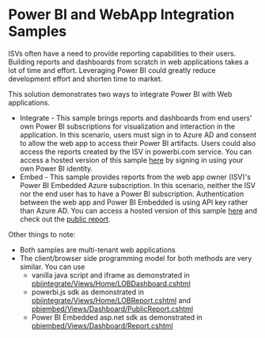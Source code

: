 # Power BI and WebApp Integration Samples 

ISVs often have a need to provide reporting capabilities to their users.  Building reports and dashboards from scratch in web applications takes a lot of time and effort.  Leveraging Power BI could greatly reduce development effort and shorten time to market.

This solution demonstrates two ways to integrate Power BI with Web applications.  
* Integrate - This sample brings reports and dashboards from end users' own Power BI subscriptions for visualization and interaction in the application.  In this scenario, users must sign in to Azure AD and consent to allow the web app to access their Power BI artifacts.  Users could also access the reports created by the ISV in powerbi.com service. You can access a hosted version of this sample [here](http://isvpowerbiintegrated.azurewebsites.net) by signing in using your own Power BI identity. 
* Embed - This sample provides reports from the web app owner (ISV)'s Power BI Embedded Azure subscription. In this scenario, neither the ISV nor the end user has to have a Power BI subscription.  Authentication between the web app and Power BI Embedded is using API key rather than Azure AD. You can access a hosted version of this sample [here](http://isvpowerbiembedded.azurewebsites.net) and check out the [public report](http://isvpowerbiembedded.azurewebsites.net/Dashboard/PublicReport).

Other things to note: 
* Both samples are multi-tenant web applications
* The client/browser side programming model for both methods are very similar.  You can use
  * vanilla java script and iframe as demonstrated in [pbiintegrate/Views/Home/LOBDashboard.cshtml](pbiintegrate/Views/Home/LOBDashboard.cshtml)
  * powerbi.js sdk as demonstrated in [pbiintegrate/Views/Home/LOBReport.cshtml](pbiintegrate/Views/Home/LOBReport.cshtml) and [pbiembed/Views/Dashboard/PublicReport.cshtml](pbiembed/Views/Dashboard/PublicReport.cshtml)
  * Power BI Embedded asp.net sdk as demonstrated in [pbiembed/Views/Dashboard/Report.cshtml](pbiembed/Views/Dashboard/PublicReport.cshtml)
  

